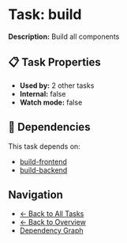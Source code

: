 # Task: build

**Description:** Build all components

## 📋 Task Properties

- **Used by:** 2 other tasks
- **Internal:** false
- **Watch mode:** false

## 🔗 Dependencies

This task depends on:

- [build-frontend](build-frontend.md)
- [build-backend](build-backend.md)

## Navigation

- [← Back to All Tasks](../summaries/all-tasks.md)
- [← Back to Overview](../README.md)
- [Dependency Graph](dependency-graph.md)
